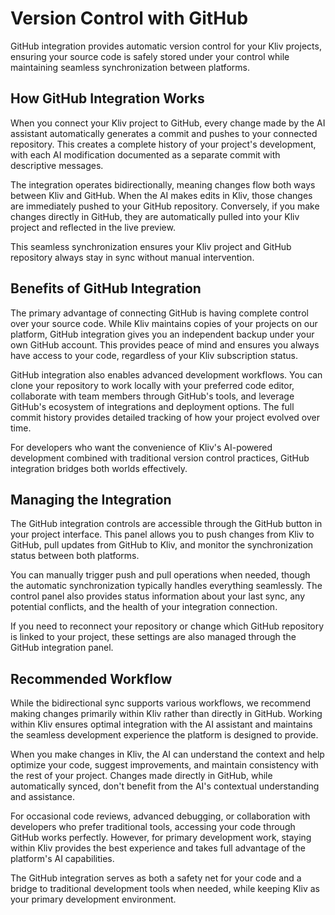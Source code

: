 # Version Control with GitHub

GitHub integration provides automatic version control for your Kliv projects, ensuring your source code is safely stored under your control while maintaining seamless synchronization between platforms.

## How GitHub Integration Works

When you connect your Kliv project to GitHub, every change made by the AI assistant automatically generates a commit and pushes to your connected repository. This creates a complete history of your project's development, with each AI modification documented as a separate commit with descriptive messages.

The integration operates bidirectionally, meaning changes flow both ways between Kliv and GitHub. When the AI makes edits in Kliv, those changes are immediately pushed to your GitHub repository. Conversely, if you make changes directly in GitHub, they are automatically pulled into your Kliv project and reflected in the live preview.

This seamless synchronization ensures your Kliv project and GitHub repository always stay in sync without manual intervention.

## Benefits of GitHub Integration

The primary advantage of connecting GitHub is having complete control over your source code. While Kliv maintains copies of your projects on our platform, GitHub integration gives you an independent backup under your own GitHub account. This provides peace of mind and ensures you always have access to your code, regardless of your Kliv subscription status.

GitHub integration also enables advanced development workflows. You can clone your repository to work locally with your preferred code editor, collaborate with team members through GitHub's tools, and leverage GitHub's ecosystem of integrations and deployment options. The full commit history provides detailed tracking of how your project evolved over time.

For developers who want the convenience of Kliv's AI-powered development combined with traditional version control practices, GitHub integration bridges both worlds effectively.

## Managing the Integration

The GitHub integration controls are accessible through the GitHub button in your project interface. This panel allows you to push changes from Kliv to GitHub, pull updates from GitHub to Kliv, and monitor the synchronization status between both platforms.

You can manually trigger push and pull operations when needed, though the automatic synchronization typically handles everything seamlessly. The control panel also provides status information about your last sync, any potential conflicts, and the health of your integration connection.

If you need to reconnect your repository or change which GitHub repository is linked to your project, these settings are also managed through the GitHub integration panel.

## Recommended Workflow

While the bidirectional sync supports various workflows, we recommend making changes primarily within Kliv rather than directly in GitHub. Working within Kliv ensures optimal integration with the AI assistant and maintains the seamless development experience the platform is designed to provide.

When you make changes in Kliv, the AI can understand the context and help optimize your code, suggest improvements, and maintain consistency with the rest of your project. Changes made directly in GitHub, while automatically synced, don't benefit from the AI's contextual understanding and assistance.

For occasional code reviews, advanced debugging, or collaboration with developers who prefer traditional tools, accessing your code through GitHub works perfectly. However, for primary development work, staying within Kliv provides the best experience and takes full advantage of the platform's AI capabilities.

The GitHub integration serves as both a safety net for your code and a bridge to traditional development tools when needed, while keeping Kliv as your primary development environment.